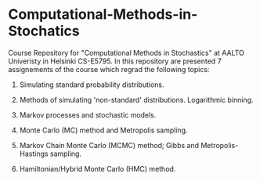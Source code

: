 # Computational-Methods-in-Stochatics
Course Repository for "Computational Methods in Stochastics" at AALTO Univeristy in Helsinki CS-E5795.
In this repository are presented 7 assignements of the course which regrad the following topics: 

1. Simulating standard probability distributions.

2. Methods of simulating 'non-standard' distributions. Logarithmic binning.

3. Markov processes and stochastic models.

4. Monte Carlo (MC) method and Metropolis sampling.

5. Markov Chain Monte Carlo (MCMC) method; Gibbs and Metropolis-Hastings sampling.

6. Hamiltonian/Hybrid Monte Carlo (HMC) method.
